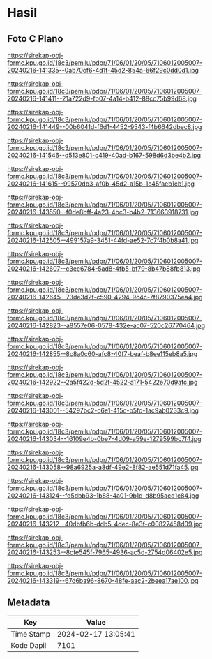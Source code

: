 # Hasil

## Foto C Plano

https://sirekap-obj-formc.kpu.go.id/18c3/pemilu/pdpr/71/06/01/20/05/7106012005007-20240216-141335--0ab70cf6-4d1f-45d2-854a-66f29c0dd0d1.jpg

https://sirekap-obj-formc.kpu.go.id/18c3/pemilu/pdpr/71/06/01/20/05/7106012005007-20240216-141411--21a722d9-fb07-4a14-b412-88cc75b99d68.jpg

https://sirekap-obj-formc.kpu.go.id/18c3/pemilu/pdpr/71/06/01/20/05/7106012005007-20240216-141449--00b6041d-f6d1-4452-9543-f4b6642dbec8.jpg

https://sirekap-obj-formc.kpu.go.id/18c3/pemilu/pdpr/71/06/01/20/05/7106012005007-20240216-141546--d513e801-c419-40ad-b167-598d6d3be4b2.jpg

https://sirekap-obj-formc.kpu.go.id/18c3/pemilu/pdpr/71/06/01/20/05/7106012005007-20240216-141615--99570db3-af0b-45d2-a15b-1c45faeb1cb1.jpg

https://sirekap-obj-formc.kpu.go.id/18c3/pemilu/pdpr/71/06/01/20/05/7106012005007-20240216-143550--f0de8bff-4a23-4bc3-b4b2-713663918731.jpg

https://sirekap-obj-formc.kpu.go.id/18c3/pemilu/pdpr/71/06/01/20/05/7106012005007-20240216-142505--499157a9-3451-44fd-ae52-7c7f4b0b8a41.jpg

https://sirekap-obj-formc.kpu.go.id/18c3/pemilu/pdpr/71/06/01/20/05/7106012005007-20240216-142607--c3ee6784-5ad8-4fb5-bf79-8b47b88fb813.jpg

https://sirekap-obj-formc.kpu.go.id/18c3/pemilu/pdpr/71/06/01/20/05/7106012005007-20240216-142645--73de3d2f-c590-4294-9c4c-7f8790375ea4.jpg

https://sirekap-obj-formc.kpu.go.id/18c3/pemilu/pdpr/71/06/01/20/05/7106012005007-20240216-142823--a8557e06-0578-432e-ac07-520c26770464.jpg

https://sirekap-obj-formc.kpu.go.id/18c3/pemilu/pdpr/71/06/01/20/05/7106012005007-20240216-142855--8c8a0c60-afc8-40f7-beaf-b8ee115eb8a5.jpg

https://sirekap-obj-formc.kpu.go.id/18c3/pemilu/pdpr/71/06/01/20/05/7106012005007-20240216-142922--2a5f422d-5d2f-4522-a171-5422e70d9afc.jpg

https://sirekap-obj-formc.kpu.go.id/18c3/pemilu/pdpr/71/06/01/20/05/7106012005007-20240216-143001--54297bc2-c6e1-415c-b5fd-1ac9ab0233c9.jpg

https://sirekap-obj-formc.kpu.go.id/18c3/pemilu/pdpr/71/06/01/20/05/7106012005007-20240216-143034--16109e4b-0be7-4d09-a59e-1279599bc7f4.jpg

https://sirekap-obj-formc.kpu.go.id/18c3/pemilu/pdpr/71/06/01/20/05/7106012005007-20240216-143058--98a6925a-a8df-49e2-8f82-ae551d71fa45.jpg

https://sirekap-obj-formc.kpu.go.id/18c3/pemilu/pdpr/71/06/01/20/05/7106012005007-20240216-143124--fd5dbb93-1b88-4a01-9b1d-d8b95acd1c84.jpg

https://sirekap-obj-formc.kpu.go.id/18c3/pemilu/pdpr/71/06/01/20/05/7106012005007-20240216-143212--40dbfb6b-ddb5-4dec-8e3f-c00827458d09.jpg

https://sirekap-obj-formc.kpu.go.id/18c3/pemilu/pdpr/71/06/01/20/05/7106012005007-20240216-143253--8cfe545f-7965-4936-ac5d-2754d06402e5.jpg

https://sirekap-obj-formc.kpu.go.id/18c3/pemilu/pdpr/71/06/01/20/05/7106012005007-20240216-143319--67d6ba96-8670-48fe-aac2-2beea17ae100.jpg


## Metadata

| Key        | Value               |
| ---------- | ------------------- |
| Time Stamp | 2024-02-17 13:05:41 |
| Kode Dapil | 7101                |



